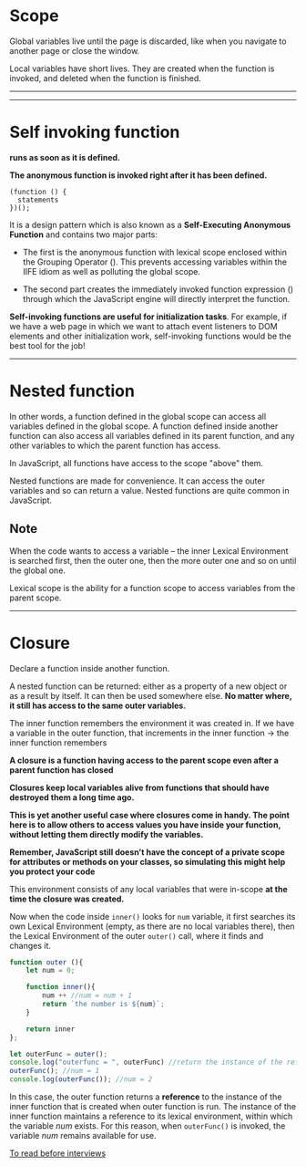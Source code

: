 # Scope

Global variables live until the page is discarded, like when you navigate to another page or close the window.

Local variables have short lives. They are created when the function is invoked, and deleted when the function is finished.

---

---

# Self invoking function

**runs as soon as it is defined.** 

**The anonymous function is invoked right after it has been defined.** 

```
(function () {
  statements
})();
```

It is a design pattern which is also known as a **Self-Executing Anonymous Function** and contains two major parts:

* The first is the anonymous function with lexical scope enclosed within the Grouping Operator (). This prevents accessing variables within the IIFE idiom as well as polluting the global scope.

* The second part creates the immediately invoked function expression () through which the JavaScript engine will directly interpret the function.


**Self-invoking functions are useful for initialization tasks**.
For example, if we have a web page in which we want to attach event listeners to DOM elements and other initialization work, self-invoking functions would be the best tool for the job!

---

# Nested function

In other words, a function defined in the global scope can access all variables defined in the global scope. A function defined inside another function can also access all variables defined in its parent function, and any other variables to which the parent function has access.

In JavaScript, all functions have access to the scope "above" them.

Nested functions are made for convenience. It can access the outer variables and so can return a value. Nested functions are quite common in JavaScript.

## Note

When the code wants to access a variable – the inner Lexical Environment is searched first, then the outer one, then the more outer one and so on until the global one.

Lexical scope is the ability for a function scope to access variables from the parent scope.

---

# Closure

Declare a function inside another function. 

A nested function can be returned: either as a property of a new object or as a result by itself. It can then be used somewhere else. **No matter where, it still has access to the same outer variables.**

The inner function remembers the environment it was created in.
If we have a variable in the outer function, that increments in the inner function -> the inner function remembers

**A closure is a function having access to the parent scope even after a parent function has closed**

**Closures keep local variables alive from functions that should have destroyed them a long time ago.**

**This is yet another useful case where closures come in handy. The point here is to allow others to access values you have inside your function, without letting them directly modify the variables.**

**Remember, JavaScript still doesn’t have the concept of a private scope for attributes or methods on your classes, so simulating this might help you protect your code**

This environment consists of any local variables that were in-scope **at the time the closure was created.** 

Now when the code inside `inner()` looks for `num` variable, it first searches its own Lexical Environment (empty, as there are no local variables there), then the Lexical Environment of the outer `outer()` call, where it finds and changes it.


```javascript
function outer (){
	let num = 0;

	function inner(){
		num ++ //num = num + 1
		return `the number is ${num}`;
	}

	return inner
};

let outerFunc = outer(); 
console.log("outerfunc = ", outerFunc) //return the instance of the reference of the inner function
outerFunc(); //num = 1
console.log(outerFunc()); //num = 2
```

In this case, the outer function returns a **reference** to the instance of the inner function that is created when outer function is run. 
The instance of the inner function maintains a reference to its lexical environment, within which the variable *num* exists. For this reason, when `outerFunc()` is invoked, the variable *num* remains available for use.


[To read before interviews](https://javascript.info/closure)
